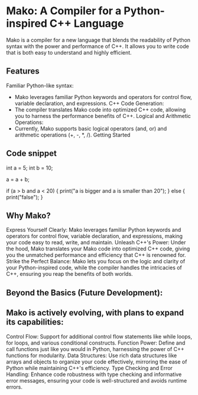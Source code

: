 # Mako: A Compiler for a Python-inspired C++ Language

Mako is a compiler for a new language that blends the readability of Python syntax with the power and performance of C++. It allows you to write code that is both easy to understand and highly efficient.

## Features

Familiar Python-like syntax: 
* Mako leverages familiar Python keywords and operators for control flow, variable declaration, and expressions.
C++ Code Generation:
* The compiler translates Mako code into optimized C++ code, allowing you to harness the performance benefits of C++.
Logical and Arithmetic Operations:
* Currently, Mako supports basic logical operators (and, or) and arithmetic operations (+, -, *, /).
Getting Started

## Code snippet
int a = 5;
int b = 10;

a = a + b;

if (a > b and a < 20) {
    print("a is bigger and a is smaller than 20");
} else {
    print("false");
}

## Why Mako?

Express Yourself Clearly: Mako leverages familiar Python keywords and operators for control flow, variable declaration, and expressions, making your code easy to read, write, and maintain.
Unleash C++'s Power: Under the hood, Mako translates your Mako code into optimized C++ code, giving you the unmatched performance and efficiency that C++ is renowned for.
Strike the Perfect Balance: Mako lets you focus on the logic and clarity of your Python-inspired code, while the compiler handles the intricacies of C++, ensuring you reap the benefits of both worlds.


## Beyond the Basics (Future Development):

## Mako is actively evolving, with plans to expand its capabilities:

Control Flow: Support for additional control flow statements like while loops, for loops, and various conditional constructs.
Function Power: Define and call functions just like you would in Python, harnessing the power of C++ functions for modularity.
Data Structures: Use rich data structures like arrays and objects to organize your code effectively, mirroring the ease of Python while maintaining C++'s efficiency.
Type Checking and Error Handling: Enhance code robustness with type checking and informative error messages, ensuring your code is well-structured and avoids runtime errors.


